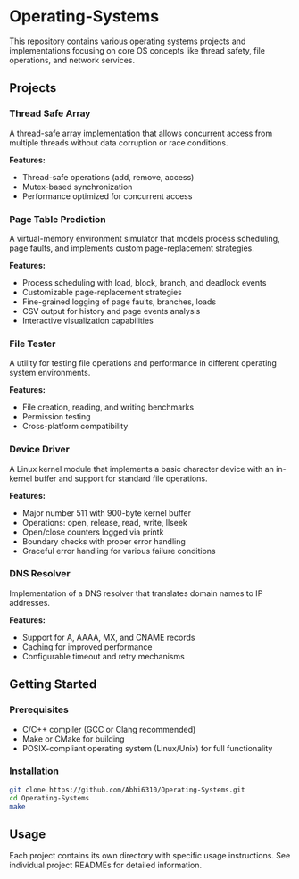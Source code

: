 # Operating-Systems
This repository contains various operating systems projects and implementations focusing on core OS concepts like thread safety, file operations, and network services.

## Projects

### Thread Safe Array

A thread-safe array implementation that allows concurrent access from multiple threads without data corruption or race conditions.

**Features:**
- Thread-safe operations (add, remove, access)
- Mutex-based synchronization
- Performance optimized for concurrent access

### Page Table Prediction

A virtual-memory environment simulator that models process scheduling, page faults, and implements custom page-replacement strategies.

**Features:**
- Process scheduling with load, block, branch, and deadlock events
- Customizable page-replacement strategies
- Fine-grained logging of page faults, branches, loads
- CSV output for history and page events analysis
- Interactive visualization capabilities

### File Tester

A utility for testing file operations and performance in different operating system environments.

**Features:**
- File creation, reading, and writing benchmarks
- Permission testing
- Cross-platform compatibility

### Device Driver

A Linux kernel module that implements a basic character device with an in-kernel buffer and support for standard file operations.

**Features:**
- Major number 511 with 900-byte kernel buffer
- Operations: open, release, read, write, llseek
- Open/close counters logged via printk
- Boundary checks with proper error handling
- Graceful error handling for various failure conditions

### DNS Resolver

Implementation of a DNS resolver that translates domain names to IP addresses.

**Features:**
- Support for A, AAAA, MX, and CNAME records
- Caching for improved performance
- Configurable timeout and retry mechanisms

## Getting Started

### Prerequisites

- C/C++ compiler (GCC or Clang recommended)
- Make or CMake for building
- POSIX-compliant operating system (Linux/Unix) for full functionality

### Installation

```bash
git clone https://github.com/Abhi6310/Operating-Systems.git
cd Operating-Systems
make
```

## Usage

Each project contains its own directory with specific usage instructions. See individual project READMEs for detailed information.

